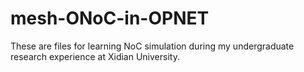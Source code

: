 # mesh-ONoC-in-OPNET
These are files for learning NoC simulation during my undergraduate
research experience at Xidian University.
